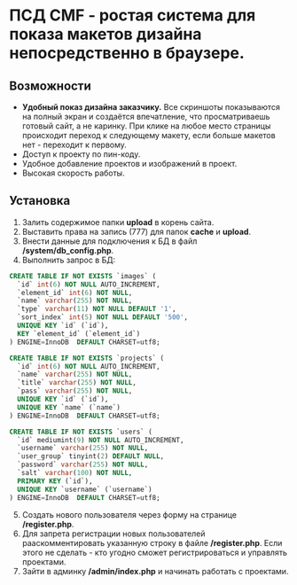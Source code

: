 # ПСД CMF - ростая система для показа макетов дизайна непосредственно в браузере.

## Возможности
- **Удобный показ дизайна заказчику.** Все скриншоты показываются на полный экран и создаётся впечатление, что просматриваешь готовый сайт, а не каринку. При клике на любое место страницы происходит переход к следующему макету, если больше макетов нет - переходит к первому.
- Доступ к проекту по пин-коду.
- Удобное добавление проектов и изображений в проект.
- Высокая скорость работы.

## Установка
1. Залить содержимое папки **upload** в корень сайта.
2. Выставить права на запись (777) для папок **cache** и **upload**.
3. Внести данные для подключения к БД в файл **/system/db_config.php**.
4. Выполнить запрос в БД:
```sql
CREATE TABLE IF NOT EXISTS `images` (
  `id` int(6) NOT NULL AUTO_INCREMENT,
  `element_id` int(6) NOT NULL,
  `name` varchar(255) NOT NULL,
  `type` varchar(11) NOT NULL DEFAULT '1',
  `sort_index` int(5) NOT NULL DEFAULT '500',
  UNIQUE KEY `id` (`id`),
  KEY `element_id` (`element_id`)
) ENGINE=InnoDB  DEFAULT CHARSET=utf8;

CREATE TABLE IF NOT EXISTS `projects` (
  `id` int(6) NOT NULL AUTO_INCREMENT,
  `name` varchar(255) NOT NULL,
  `title` varchar(255) NOT NULL,
  `pass` varchar(255) NOT NULL,
  UNIQUE KEY `id` (`id`),
  UNIQUE KEY `name` (`name`)
) ENGINE=InnoDB  DEFAULT CHARSET=utf8;

CREATE TABLE IF NOT EXISTS `users` (
  `id` mediumint(9) NOT NULL AUTO_INCREMENT,
  `username` varchar(255) NOT NULL,
  `user_group` tinyint(2) DEFAULT NULL,
  `password` varchar(255) NOT NULL,
  `salt` varchar(100) NOT NULL,
  PRIMARY KEY (`id`),
  UNIQUE KEY `username` (`username`)
) ENGINE=InnoDB  DEFAULT CHARSET=utf8;

```

5. Создать нового пользователя через форму на странице **/register.php**.
6. Для запрета регистрации новых пользователей рааскомментировать указанную строку в файле **/register.php**. Если этого не сделать - кто угодно сможет регистрироваться и управлять проектами.
7. Зайти в админку **/admin/index.php** и начинать работать с проектами.
